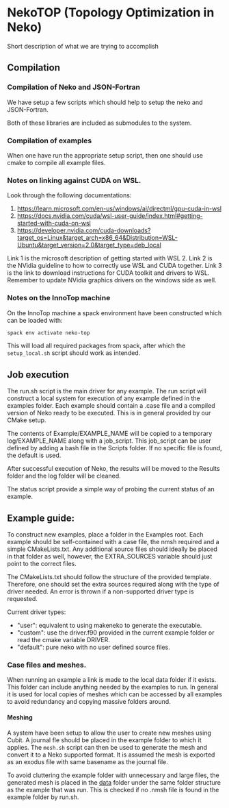 # NekoTOP (Topology Optimization in Neko)

Short description of what we are trying to accomplish

## Compilation


### Compilation of Neko and JSON-Fortran

We have setup a few scripts which should help to setup the neko and
JSON-Fortran.

Both of these libraries are included as submodules to the system. 

### Compilation of examples

When one have run the appropriate setup script, then one should use cmake to
compile all example files.

### Notes on linking against CUDA on WSL.

Look through the following documentations:

1. https://learn.microsoft.com/en-us/windows/ai/directml/gpu-cuda-in-wsl
2. https://docs.nvidia.com/cuda/wsl-user-guide/index.html#getting-started-with-cuda-on-wsl
3. https://developer.nvidia.com/cuda-downloads?target_os=Linux&target_arch=x86_64&Distribution=WSL-Ubuntu&target_version=2.0&target_type=deb_local

Link 1 is the microsoft description of getting started with WSL 2. Link 2 is the
NVidia guideline to how to correctly use WSL and CUDA together. Link 3 is the
link to download instructions for CUDA toolkit and drivers to WSL. Remember to
update NVidia graphics drivers on the windows side as well.

### Notes on the InnoTop machine

On the InnoTop machine a spack environment have been constructed which can be
loaded with:

```bash
spack env activate neko-top
```

This will load all required packages from spack, after which the
`setup_local.sh` script should work as intended.

## Job execution

The run.sh script is the main driver for any example.
The run script will construct a local system for execution of any example
defined in the examples folder. Each example should contain a .case file and a
compiled version of Neko ready to be executed. This is in general provided by
our CMake setup.

The contents of Example/EXAMPLE_NAME will be copied to a temporary
log/EXAMPLE_NAME along with a job_script. This job_script can be user defined by
adding a bash file in the Scripts folder. If no specific file is found, the 
default is used.

After successful execution of Neko, the results will be moved to the Results
folder and the log folder will be cleaned.

The status script provide a simple way of probing the current status of an
example.

## Example guide:

To construct new examples, place a folder in the Examples root. Each example
should be self-contained with a case file, the nmsh required and a simple
CMakeLists.txt. Any additional source files should ideally be placed in that
folder as well, however, the EXTRA_SOURCES variable should just point to the
correct files.

The CMakeLists.txt should follow the structure of the provided template.
Therefore, one should set the extra sources required along with the type of
driver needed. An error is thrown if a non-supported driver type is requested.

Current driver types:

- "user":    equivalent to using makeneko to generate the executable.
- "custom":  use the driver.f90 provided in the current example folder or read
             the cmake variable DRIVER.
- "default": pure neko with no user defined source files.

### Case files and meshes.

When running an example a link is made to the local data folder if it exists.
This folder can include anything needed by the examples to run. In general it is
used for local copies of meshes which can be accessed by all examples to avoid
redundancy and copying massive folders around.

#### Meshing

A system have been setup to allow the user to create new meshes using Cubit.
A journal fle should be placed in the example folder to which it applies. The
`mesh.sh` script can then be used to generate the mesh and convert it to a Neko
supported format. It is assumed the mesh is exported as an exodus file with same
basename as the journal file.

To avoid cluttering the example folder with unnecessary and large files, the
generated mesh is placed in the [data](data/) folder under the same
folder structure as the example that was run. This is checked if no .nmsh file
is found in the example folder by run.sh.